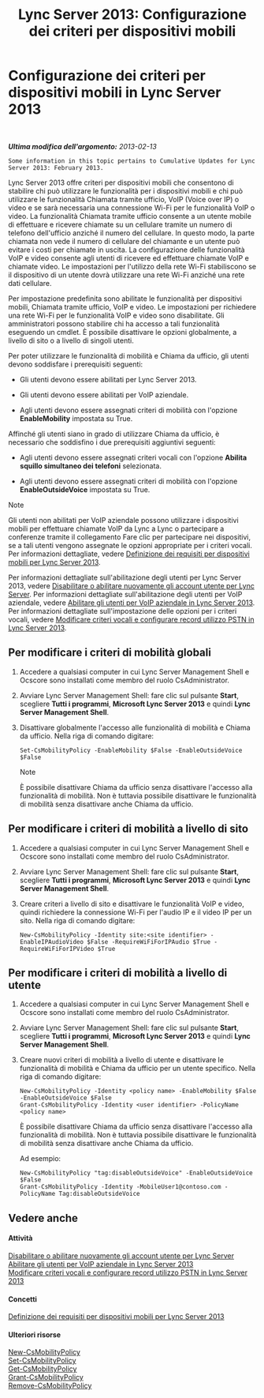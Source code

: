 ﻿---
title: 'Lync Server 2013: Configurazione dei criteri per dispositivi mobili'
TOCTitle: Configurazione dei criteri per dispositivi mobili
ms:assetid: 595536e0-9bb3-49a3-8d13-1a77351ebc62
ms:mtpsurl: https://technet.microsoft.com/it-it/library/Hh690018(v=OCS.15)
ms:contentKeyID: 49300666
ms.date: 08/24/2015
mtps_version: v=OCS.15
ms.translationtype: HT
---

# Configurazione dei criteri per dispositivi mobili in Lync Server 2013

 

_**Ultima modifica dell'argomento:** 2013-02-13_

    Some information in this topic pertains to Cumulative Updates for Lync Server 2013: February 2013.

Lync Server 2013 offre criteri per dispositivi mobili che consentono di stabilire chi può utilizzare le funzionalità per i dispositivi mobili e chi può utilizzare le funzionalità Chiamata tramite ufficio, VoIP (Voice over IP) o video e se sarà necessaria una connessione Wi-Fi per le funzionalità VoIP o video. La funzionalità Chiamata tramite ufficio consente a un utente mobile di effettuare e ricevere chiamate su un cellulare tramite un numero di telefono dell'ufficio anziché il numero del cellulare. In questo modo, la parte chiamata non vede il numero di cellulare del chiamante e un utente può evitare i costi per chiamate in uscita. La configurazione delle funzionalità VoIP e video consente agli utenti di ricevere ed effettuare chiamate VoIP e chiamate video. Le impostazioni per l'utilizzo della rete Wi-Fi stabiliscono se il dispositivo di un utente dovrà utilizzare una rete Wi-Fi anziché una rete dati cellulare.

Per impostazione predefinita sono abilitate le funzionalità per dispositivi mobili, Chiamata tramite ufficio, VoIP e video. Le impostazioni per richiedere una rete Wi-Fi per le funzionalità VoIP e video sono disabilitate. Gli amministratori possono stabilire chi ha accesso a tali funzionalità eseguendo un cmdlet. È possibile disattivare le opzioni globalmente, a livello di sito o a livello di singoli utenti.

Per poter utilizzare le funzionalità di mobilità e Chiama da ufficio, gli utenti devono soddisfare i prerequisiti seguenti:

  - Gli utenti devono essere abilitati per Lync Server 2013.

  - Gli utenti devono essere abilitati per VoIP aziendale.

  - Agli utenti devono essere assegnati criteri di mobilità con l'opzione **EnableMobility** impostata su True.

Affinché gli utenti siano in grado di utilizzare Chiama da ufficio, è necessario che soddisfino i due prerequisiti aggiuntivi seguenti:

  - Agli utenti devono essere assegnati criteri vocali con l'opzione **Abilita squillo simultaneo dei telefoni** selezionata.

  - Agli utenti devono essere assegnati criteri di mobilità con l'opzione **EnableOutsideVoice** impostata su True.


> [!NOTE]
> Gli utenti non abilitati per VoIP aziendale possono utilizzare i dispositivi mobili per effettuare chiamate VoIP da Lync a Lync o partecipare a conferenze tramite il collegamento Fare clic per partecipare nei dispositivi, se a tali utenti vengono assegnate le opzioni appropriate per i criteri vocali. Per informazioni dettagliate, vedere <A href="lync-server-2013-defining-your-mobility-requirements.md">Definizione dei requisiti per dispositivi mobili per Lync Server 2013</A>.



Per informazioni dettagliate sull'abilitazione degli utenti per Lync Server 2013, vedere [Disabilitare o abilitare nuovamente gli account utente per Lync Server](lync-server-2013-disable-or-re-enable-user-account-for-lync-server.md). Per informazioni dettagliate sull'abilitazione degli utenti per VoIP aziendale, vedere [Abilitare gli utenti per VoIP aziendale in Lync Server 2013](lync-server-2013-enable-users-for-enterprise-voice.md). Per informazioni dettagliate sull'impostazione delle opzioni per i criteri vocali, vedere [Modificare criteri vocali e configurare record utilizzo PSTN in Lync Server 2013](lync-server-2013-modify-a-voice-policy-and-configure-pstn-usage-records.md).

## Per modificare i criteri di mobilità globali

1.  Accedere a qualsiasi computer in cui Lync Server Management Shell e Ocscore sono installati come membro del ruolo CsAdministrator.

2.  Avviare Lync Server Management Shell: fare clic sul pulsante **Start**, scegliere **Tutti i programmi**, **Microsoft Lync Server 2013** e quindi **Lync Server Management Shell**.

3.  Disattivare globalmente l'accesso alle funzionalità di mobilità e Chiama da ufficio. Nella riga di comando digitare:
    
        Set-CsMobilityPolicy -EnableMobility $False -EnableOutsideVoice $False
    

    > [!NOTE]
    > È possibile disattivare Chiama da ufficio senza disattivare l'accesso alla funzionalità di mobilità. Non è tuttavia possibile disattivare le funzionalità di mobilità senza disattivare anche Chiama da ufficio.



## Per modificare i criteri di mobilità a livello di sito

1.  Accedere a qualsiasi computer in cui Lync Server Management Shell e Ocscore sono installati come membro del ruolo CsAdministrator.

2.  Avviare Lync Server Management Shell: fare clic sul pulsante **Start**, scegliere **Tutti i programmi**, **Microsoft Lync Server 2013** e quindi **Lync Server Management Shell**.

3.  Creare criteri a livello di sito e disattivare le funzionalità VoIP e video, quindi richiedere la connessione Wi-Fi per l'audio IP e il video IP per un sito. Nella riga di comando digitare:
    
        New-CsMobilityPolicy -Identity site:<site identifier> -EnableIPAudioVideo $False -RequireWiFiForIPAudio $True -RequireWiFiForIPVideo $True

## Per modificare i criteri di mobilità a livello di utente

1.  Accedere a qualsiasi computer in cui Lync Server Management Shell e Ocscore sono installati come membro del ruolo CsAdministrator.

2.  Avviare Lync Server Management Shell: fare clic sul pulsante **Start**, scegliere **Tutti i programmi**, **Microsoft Lync Server 2013** e quindi **Lync Server Management Shell**.

3.  Creare nuovi criteri di mobilità a livello di utente e disattivare le funzionalità di mobilità e Chiama da ufficio per un utente specifico. Nella riga di comando digitare:
    
        New-CsMobilityPolicy -Identity <policy name> -EnableMobility $False -EnableOutsideVoice $False
        Grant-CsMobilityPolicy -Identity <user identifier> -PolicyName <policy name>
    
    È possibile disattivare Chiama da ufficio senza disattivare l'accesso alla funzionalità di mobilità. Non è tuttavia possibile disattivare le funzionalità di mobilità senza disattivare anche Chiama da ufficio.
    
    Ad esempio:
    
        New-CsMobilityPolicy "tag:disableOutsideVoice" -EnableOutsideVoice $False
        Grant-CsMobilityPolicy -Identity -MobileUser1@contoso.com -PolicyName Tag:disableOutsideVoice

## Vedere anche

#### Attività

[Disabilitare o abilitare nuovamente gli account utente per Lync Server](lync-server-2013-disable-or-re-enable-user-account-for-lync-server.md)  
[Abilitare gli utenti per VoIP aziendale in Lync Server 2013](lync-server-2013-enable-users-for-enterprise-voice.md)  
[Modificare criteri vocali e configurare record utilizzo PSTN in Lync Server 2013](lync-server-2013-modify-a-voice-policy-and-configure-pstn-usage-records.md)  

#### Concetti

[Definizione dei requisiti per dispositivi mobili per Lync Server 2013](lync-server-2013-defining-your-mobility-requirements.md)  

#### Ulteriori risorse

[New-CsMobilityPolicy](new-csmobilitypolicy.md)  
[Set-CsMobilityPolicy](set-csmobilitypolicy.md)  
[Get-CsMobilityPolicy](get-csmobilitypolicy.md)  
[Grant-CsMobilityPolicy](grant-csmobilitypolicy.md)  
[Remove-CsMobilityPolicy](remove-csmobilitypolicy.md)

